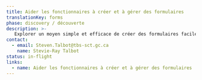 ```yaml
---
title: Aider les fonctionnaires à créer et à gérer des formulaires
translationKey: forms
phase: discovery / découverte
description: >-
   Explorer un moyen simple et efficace de créer des formulaires faciles à utiliser par le gouvernement et à remplir par les citoyens.
contact:
  - email: Steven.Talbot@tbs-sct.gc.ca
    name: Stevie-Ray Talbot 
status: in-flight
links:
  - name: Aider les fonctionnaires à créer et à gérer des formulaires
---
```

